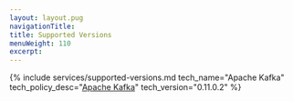 ```yaml
---
layout: layout.pug
navigationTitle:
title: Supported Versions
menuWeight: 110
excerpt:
---
```


{% include services/supported-versions.md
    tech_name="Apache Kafka"
    tech_policy_desc="[Apache Kafka](https://kafka.apache.org/downloads)"
    tech_version="0.11.0.2" %}

